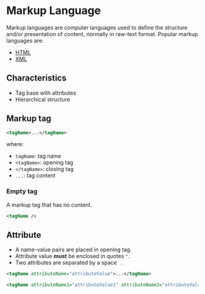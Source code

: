 # Markup Language
Markup languages are computer languages used to define the structure and/or presentation of content, normally in raw-text format. Popular markup languages are:
- [HTML](html)
- [XML](xml)
## Characteristics
- Tag base with attributes
- Hierarchical structure
## Markup tag
```xml
<tagName>...</tagName>
```
where:
- `tagName`: tag name
- `<tagName>`: opening tag
- `</tagName>`: closing tag
- `...`: tag content
### Empty tag
A markup tag that has no content.
```xml
<tagName />
```
## Attribute
- A name-value pairs are placed in opening tag.
- Attribute value **must** be enclosed in quotes `"`.
- Two attributes are separated by a space ` `.
```xml
<tagName attributeName="attributeValue">...</tagName>
```
```xml
<tagName attributeName1="attributeValue1" attributeName2="attributeValue2">...</tagName>
```
